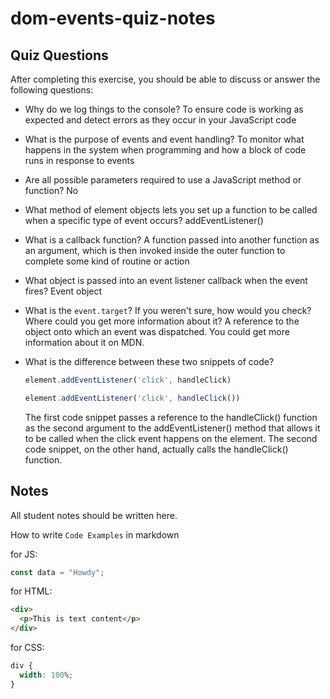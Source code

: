 # dom-events-quiz-notes

## Quiz Questions

After completing this exercise, you should be able to discuss or answer the following questions:

- Why do we log things to the console?
  To ensure code is working as expected and detect errors as they occur in your JavaScript code

- What is the purpose of events and event handling?
  To monitor what happens in the system when programming and how a block of code runs in response to events

- Are all possible parameters required to use a JavaScript method or function?
  No

- What method of element objects lets you set up a function to be called when a specific type of event occurs?
  addEventListener()

- What is a callback function?
  A function passed into another function as an argument, which is then invoked inside the outer function to complete some kind of routine or action

- What object is passed into an event listener callback when the event fires?
  Event object

- What is the `event.target`? If you weren't sure, how would you check? Where could you get more information about it?
  A reference to the object onto which an event was dispatched. You could get more information about it on MDN.

- What is the difference between these two snippets of code?
    ```js
    element.addEventListener('click', handleClick)
    ```
    ```js
    element.addEventListener('click', handleClick())
    ```
  The first code snippet passes a reference to the handleClick() function as the second argument to the addEventListener() method that allows it to be called when the click event happens on the element. The second code snippet, on the other hand, actually calls the handleClick() function.

## Notes

All student notes should be written here.


How to write `Code Examples` in markdown

for JS:

```javascript
const data = "Howdy";
```

for HTML:

```html
<div>
  <p>This is text content</p>
</div>
```

for CSS:

```css
div {
  width: 100%;
}
```
